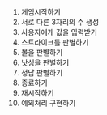 1. 게임시작하기
2. 서로 다른 3자리의 수 생성
3. 사용자에게 값을 입력받기
4. 스트라이크를 판별하기
5. 볼을 판별하기
6. 낫싱을 판별하기
7. 정답 판별하기
8. 종료하기
9. 재시작하기
10. 예외처리 구현하기